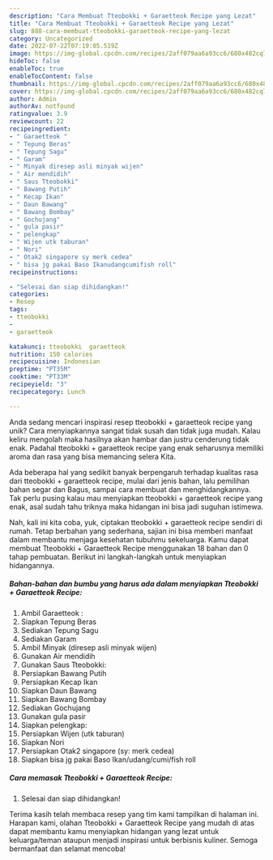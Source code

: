 ```yaml
---
description: "Cara Membuat Tteobokki + Garaetteok Recipe yang Lezat"
title: "Cara Membuat Tteobokki + Garaetteok Recipe yang Lezat"
slug: 888-cara-membuat-tteobokki-garaetteok-recipe-yang-lezat
category: Uncategorized
date: 2022-07-22T07:19:05.519Z
image: https://img-global.cpcdn.com/recipes/2aff079aa6a93cc6/680x482cq70/tteobokki-garaetteok-recipe-foto-resep-utama.jpg
hideToc: false
enableToc: true
enableTocContent: false
thumbnail: https://img-global.cpcdn.com/recipes/2aff079aa6a93cc6/680x482cq70/tteobokki-garaetteok-recipe-foto-resep-utama.jpg
cover: https://img-global.cpcdn.com/recipes/2aff079aa6a93cc6/680x482cq70/tteobokki-garaetteok-recipe-foto-resep-utama.jpg
author: Admin
authorAv: notfound
ratingvalue: 3.9
reviewcount: 22
recipeingredient:
- " Garaetteok "
- " Tepung Beras"
- " Tepung Sagu"
- " Garam"
- " Minyak diresep asli minyak wijen"
- " Air mendidih"
- " Saus Tteobokki"
- " Bawang Putih"
- " Kecap Ikan"
- " Daun Bawang"
- " Bawang Bombay"
- " Gochujang"
- " gula pasir"
- " pelengkap"
- " Wijen utk taburan"
- " Nori"
- " Otak2 singapore sy merk cedea"
- " bisa jg pakai Baso Ikanudangcumifish roll"
recipeinstructions:

- "Selesai dan siap dihidangkan!"
categories:
- Resep
tags:
- tteobokki
- 
- garaetteok

katakunci: tteobokki  garaetteok 
nutrition: 150 calories
recipecuisine: Indonesian
preptime: "PT35M"
cooktime: "PT33M"
recipeyield: "3"
recipecategory: Lunch

---
```





Anda sedang mencari inspirasi resep tteobokki + garaetteok recipe yang unik? Cara menyiapkannya sangat tidak susah dan tidak juga mudah. Kalau keliru mengolah maka hasilnya akan hambar dan justru cenderung tidak enak. Padahal tteobokki + garaetteok recipe yang enak seharusnya memiliki aroma dan rasa yang bisa memancing selera Kita.





Ada beberapa hal yang sedikit banyak berpengaruh terhadap kualitas rasa dari tteobokki + garaetteok recipe, mulai dari jenis bahan, lalu pemilihan bahan segar dan Bagus, sampai cara membuat dan menghidangkannya. Tak perlu pusing kalau mau menyiapkan tteobokki + garaetteok recipe yang enak,      asal sudah tahu triknya maka hidangan ini bisa jadi suguhan istimewa.





















Nah, kali ini kita coba, yuk, ciptakan tteobokki + garaetteok recipe sendiri di rumah. Tetap berbahan yang sederhana, sajian ini bisa memberi manfaat dalam membantu menjaga kesehatan tubuhmu sekeluarga. Kamu dapat membuat Tteobokki + Garaetteok Recipe menggunakan 18 bahan dan 0 tahap pembuatan. Berikut ini langkah-langkah untuk menyiapkan hidangannya.

<!--inarticleads1-->

##### Bahan-bahan dan bumbu yang harus ada dalam menyiapkan Tteobokki + Garaetteok Recipe:

1. Ambil  Garaetteok :
1. Siapkan  Tepung Beras
1. Sediakan  Tepung Sagu
1. Sediakan  Garam
1. Ambil  Minyak (diresep asli minyak wijen)
1. Gunakan  Air mendidih
1. Gunakan  Saus Tteobokki:
1. Persiapkan  Bawang Putih
1. Persiapkan  Kecap Ikan
1. Siapkan  Daun Bawang
1. Siapkan  Bawang Bombay
1. Sediakan  Gochujang
1. Gunakan  gula pasir
1. Siapkan  pelengkap:
1. Persiapkan  Wijen (utk taburan)
1. Siapkan  Nori
1. Persiapkan  Otak2 singapore (sy: merk cedea)
1. Siapkan  bisa jg pakai Baso Ikan/udang/cumi/fish roll




<!--inarticleads2-->

##### Cara memasak Tteobokki + Garaetteok Recipe:


1. Selesai dan siap dihidangkan!



Terima kasih telah membaca resep yang tim kami tampilkan di halaman ini. Harapan kami, olahan Tteobokki + Garaetteok Recipe yang mudah di atas dapat membantu kamu menyiapkan hidangan yang lezat untuk keluarga/teman ataupun menjadi inspirasi untuk berbisnis kuliner. Semoga bermanfaat dan selamat mencoba!
